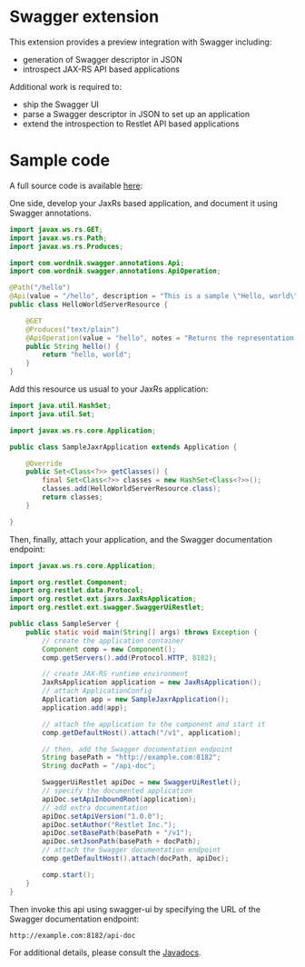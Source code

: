 Swagger extension
=================

This extension provides a preview integration with Swagger including:
* generation of Swagger descriptor in JSON
* introspect JAX-RS API based applications

Additional work is required to:
* ship the Swagger UI
* parse a Swagger descriptor in JSON to set up an application
* extend the introspection to Restlet API based applications


Sample code
===========

A full source code is available [here](/learn/archives/examples/swagger/${restlet-version-minor}/org.restlet.example.swagger-jaxrs.zip): 

One side, develop your JaxRs based application, and document it using Swagger annotations.

```java
import javax.ws.rs.GET;
import javax.ws.rs.Path;
import javax.ws.rs.Produces;

import com.wordnik.swagger.annotations.Api;
import com.wordnik.swagger.annotations.ApiOperation;

@Path("/hello")
@Api(value = "/hello", description = "This is a sample \"Hello, world\" resource")
public class HelloWorldServerResource {

    @GET
    @Produces("text/plain")
    @ApiOperation(value = "hello", notes = "Returns the representation of hello resource.")
    public String hello() {
        return "hello, world";
    }
}

```

Add this resource us usual to your JaxRs application:

```java
import java.util.HashSet;
import java.util.Set;

import javax.ws.rs.core.Application;

public class SampleJaxrApplication extends Application {

    @Override
    public Set<Class<?>> getClasses() {
        final Set<Class<?>> classes = new HashSet<Class<?>>();
        classes.add(HelloWorldServerResource.class);
        return classes;
    }

}
```


Then, finally, attach your application, and the Swagger documentation endpoint:

```java
import javax.ws.rs.core.Application;

import org.restlet.Component;
import org.restlet.data.Protocol;
import org.restlet.ext.jaxrs.JaxRsApplication;
import org.restlet.ext.swagger.SwaggerUiRestlet;

public class SampleServer {
    public static void main(String[] args) throws Exception {
        // create the application container
        Component comp = new Component();
        comp.getServers().add(Protocol.HTTP, 8182);

        // create JAX-RS runtime environment
        JaxRsApplication application = new JaxRsApplication();
        // attach ApplicationConfig
        Application app = new SampleJaxrApplication();
        application.add(app);

        // attach the application to the component and start it
        comp.getDefaultHost().attach("/v1", application);

        // then, add the Swagger documentation endpoint
        String basePath = "http://example.com:8182";
        String docPath = "/api-doc";

        SwaggerUiRestlet apiDoc = new SwaggerUiRestlet();
        // specify the documented application
        apiDoc.setApiInboundRoot(application);
        // add extra documentation
        apiDoc.setApiVersion("1.0.0");
        apiDoc.setAuthor("Restlet Inc.");
        apiDoc.setBasePath(basePath + "/v1");
        apiDoc.setJsonPath(basePath + docPath);
        // attach the Swagger documentation endpoint
        comp.getDefaultHost().attach(docPath, apiDoc);

        comp.start();
    }
}
```

Then invoke this api using swagger-ui by specifying the URL of the Swagger documentation endpoint:
```
http://example.com:8182/api-doc
```


For additional details, please consult the
[Javadocs](javadocs://jse/ext/org/restlet/ext/swagger/package-summary.html).
